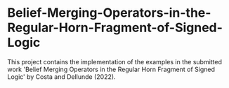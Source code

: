 # Belief-Merging-Operators-in-the-Regular-Horn-Fragment-of-Signed-Logic

This project contains the implementation of the examples in the submitted work 'Belief Merging Operators in the Regular Horn Fragment of Signed Logic' by Costa and Dellunde (2022).  
